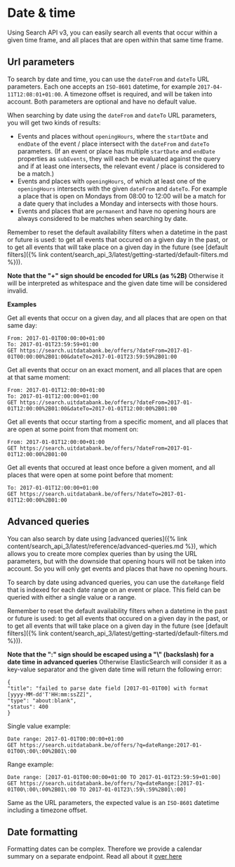---
---

# Date & time

Using Search API v3, you can easily search all events that occur within a given time frame, and all places that are open within that same time frame.

## Url parameters

To search by date and time, you can use the `dateFrom` and `dateTo` URL parameters. Each one accepts an `ISO-8601` datetime, for example `2017-04-11T12:08:01+01:00`. A timezone offset is required, and will be taken into account. Both parameters are optional and have no default value.

When searching by date using the `dateFrom` and `dateTo` URL parameters, you will get two kinds of results:

* Events and places without `openingHours`, where the `startDate` and `endDate` of the event / place intersect with the `dateFrom` and `dateTo` parameters. \(If an event or place has multiple `startDate` and `endDate` properties as `subEvents`, they will each be evaluated against the query and if at least one intersects, the relevant event / place is considered to be a match.\)
* Events and places with `openingHours`, of which at least one of the `openingHours` intersects with the given `dateFrom` and `dateTo`. For example a place that is open on Mondays from 08:00 to 12:00 will be a match for a date query that includes a Monday and intersects with those hours.
* Events and places that are `permanent` and have no opening hours are always considered to be matches when searching by date.

Remember to reset the default availability filters when a datetime in the past or future is used: to get all events that occured on a given day in the past, or to get all events that will take place on a given day in the future (see [default filters]({% link content/search_api_3/latest/getting-started/default-filters.md %})).

**Note that the "+" sign should be encoded for URLs \(as %2B\)** Otherwise it will be interpreted as whitespace and the given date time will be considered invalid.


**Examples**

Get all events that occur on a given day, and all places that are open on that same day:

```
From: 2017-01-01T00:00:00+01:00
To: 2017-01-01T23:59:59+01:00
GET https://search.uitdatabank.be/offers/?dateFrom=2017-01-01T00:00:00%2B01:00&dateTo=2017-01-01T23:59:59%2B01:00
```

Get all events that occur on an exact moment, and all places that are open at that same moment:

```
From: 2017-01-01T12:00:00+01:00
To: 2017-01-01T12:00:00+01:00
GET https://search.uitdatabank.be/offers/?dateFrom=2017-01-01T12:00:00%2B01:00&dateTo=2017-01-01T12:00:00%2B01:00
```

Get all events that occur starting from a specific moment, and all places that are open at some point from that moment on:

```
From: 2017-01-01T12:00:00+01:00
GET https://search.uitdatabank.be/offers/?dateFrom=2017-01-01T12:00:00%2B01:00
```

Get all events that occured at least once before a given moment, and all places that were open at some point before that moment:

```
To: 2017-01-01T12:00:00+01:00
GET https://search.uitdatabank.be/offers/?dateTo=2017-01-01T12:00:00%2B01:00
```

## Advanced queries

You can also search by date using [advanced queries]({% link content/search_api_3/latest/reference/advanced-queries.md %}), which allows you to create more complex queries than by using the URL parameters, but with the downside that opening hours will not be taken into account. So you will only get events and places that have no opening hours.

To search by date using advanced queries, you can use the `dateRange` field that is indexed for each date range on an event or place. This field can be queried with either a single value or a range.

Remember to reset the default availability filters when a datetime in the past or future is used: to get all events that occured on a given day in the past, or to get all events that will take place on a given day in the future (see [default filters]({% link content/search_api_3/latest/getting-started/default-filters.md %})).

**Note that the ":" sign should be escaped using a "\\" (backslash) for a date time in advanced queries** Otherwise ElasticSearch will consider it as a key-value separator and the given date time will return the following error:

```
{
"title": "failed to parse date field [2017-01-01T00] with format [yyyy-MM-dd'T'HH:mm:ssZZ]",
"type": "about:blank",
"status": 400
}
```

Single value example:

```
Date range: 2017-01-01T00:00:00+01:00
GET https://search.uitdatabank.be/offers/?q=dateRange:2017-01-01T00\:00\:00%2B01\:00
```

Range example:

```
Date range: [2017-01-01T00:00:00+01:00 TO 2017-01-01T23:59:59+01:00]
GET https://search.uitdatabank.be/offers/?q=dateRange:[2017-01-01T00\:00\:00%2B01\:00 TO 2017-01-01T23\:59\:59%2B01\:00]
```

Same as the URL parameters, the expected value is an `ISO-8601` datetime including a timezone offset.

## Date formatting

Formatting dates can be complex. Therefore we provide a calendar summary on a separate endpoint. Read all about it [over here](https://documentatie.uitdatabank.be/content/integreren-met-searchv3/latest/calendarsummary.html)
